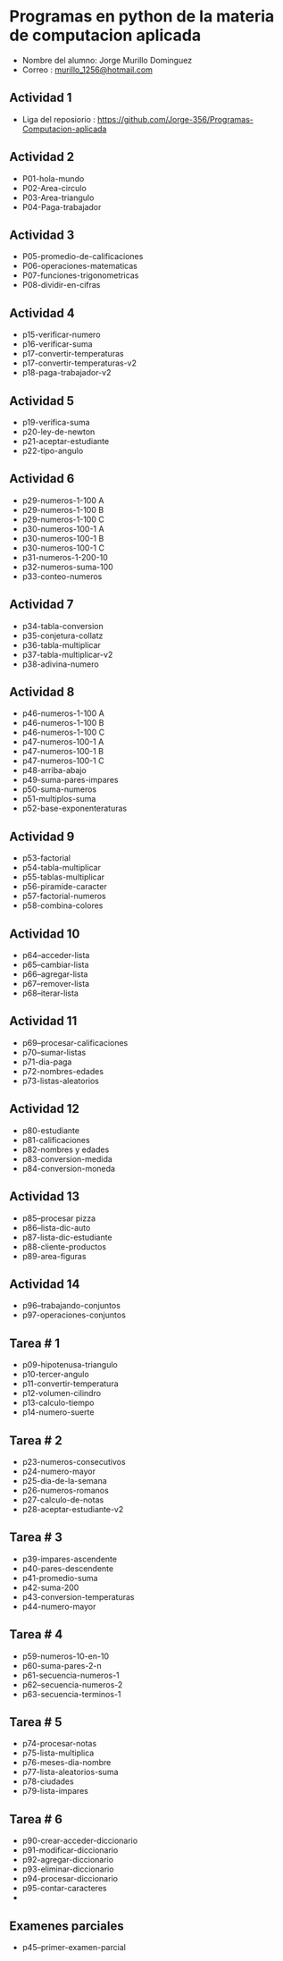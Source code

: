 # Programas en python de la materia de computacion aplicada 

- Nombre del alumno: Jorge Murillo Dominguez 
- Correo : murillo_1256@hotmail.com
## Actividad 1
- Liga del reposiorio : https://github.com/Jorge-356/Programas-Computacion-aplicada
## Actividad 2
- P01-hola-mundo 
- P02-Area-circulo
- P03-Area-triangulo
- P04-Paga-trabajador
## Actividad 3
- P05-promedio-de-calificaciones
- P06-operaciones-matematicas 
- P07-funciones-trigonometricas 
- P08-dividir-en-cifras 
## Actividad 4
- p15-verificar-numero
- p16-verificar-suma
- p17-convertir-temperaturas
- p17-convertir-temperaturas-v2
- p18-paga-trabajador-v2
## Actividad 5
- p19-verifica-suma
- p20-ley-de-newton
- p21-aceptar-estudiante
- p22-tipo-angulo
## Actividad 6
- p29-numeros-1-100 A
- p29-numeros-1-100 B
- p29-numeros-1-100 C
- p30-numeros-100-1 A
- p30-numeros-100-1 B
-  p30-numeros-100-1 C
- p31-numeros-1-200-10
- p32-numeros-suma-100
- p33-conteo-numeros 
## Actividad 7
-  p34-tabla-conversion
-  p35-conjetura-collatz
-  p36-tabla-multiplicar
-  p37-tabla-multiplicar-v2
- p38-adivina-numero
## Actividad  8
- p46-numeros-1-100 A
- p46-numeros-1-100 B
- p46-numeros-1-100 C  
- p47-numeros-100-1 A
- p47-numeros-100-1 B
- p47-numeros-100-1 C 
- p48-arriba-abajo
- p49-suma-pares-impares
- p50-suma-numeros
- p51-multiplos-suma
- p52-base-exponenteraturas
## Actividad 9
- p53-factorial
- p54-tabla-multiplicar
- p55-tablas-multiplicar
- p56-piramide-caracter
- p57-factorial-numeros
- p58-combina-colores
## Actividad 10
- p64–acceder-lista
- p65–cambiar-lista
- p66–agregar-lista
- p67–remover-lista
- p68–iterar-lista
## Actividad 11
-  p69–procesar-calificaciones
-  p70–sumar-listas
- p71-dia-paga
- p72-nombres-edades
- p73-listas-aleatorios
## Actividad 12
- p80-estudiante
- p81-calificaciones
- p82-nombres y edades
- p83-conversion-medida
- p84-conversion-moneda
## Actividad 13
- p85–procesar pizza
- p86–lista-dic-auto
- p87-lista-dic-estudiante
- p88-cliente-productos
- p89-area-figuras
## Actividad 14
- p96–trabajando-conjuntos
- p97-operaciones-conjuntos
## Tarea # 1
- p09-hipotenusa-triangulo
- p10-tercer-angulo
- p11-convertir-temperatura
- p12-volumen-cilindro
- p13-calculo-tiempo
- p14-numero-suerte
## Tarea # 2
- p23-numeros-consecutivos
- p24-numero-mayor
- p25-dia-de-la-semana
- p26-numeros-romanos
- p27-calculo-de-notas
- p28-aceptar-estudiante-v2
## Tarea # 3
- p39-impares-ascendente
- p40-pares-descendente
- p41-promedio-suma
- p42-suma-200
- p43-conversion-temperaturas
- p44-numero-mayor
## Tarea # 4
- p59-numeros-10-en-10
- p60-suma-pares-2-n
- p61-secuencia-numeros-1
- p62–secuencia-numeros-2
- p63-secuencia-terminos-1
## Tarea # 5
- p74-procesar-notas
- p75-lista-multiplica
- p76-meses-dia-nombre
- p77-lista-aleatorios-suma
- p78-ciudades
- p79-lista-impares
## Tarea # 6
- p90-crear-acceder-diccionario
- p91-modificar-diccionario
- p92-agregar-diccionario
- p93-eliminar-diccionario
- p94-procesar-diccionario
- p95-contar-caracteres
- 
## Examenes parciales 
- p45–primer-examen-parcial 